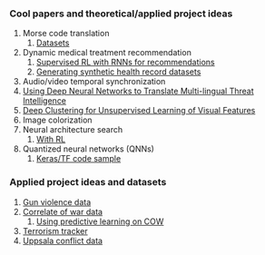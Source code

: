 ### Cool papers and theoretical/applied project ideas
1. Morse code translation
    1. [Datasets](https://arxiv.org/abs/1807.04239)
2. Dynamic medical treatment recommendation
    1. [Supervised RL with RNNs for recommendations](https://arxiv.org/abs/1807.01473)
    2. [Generating synthetic health record datasets](https://arxiv.org/abs/1807.01514)
3. Audio/video temporal synchronization
4. [Using Deep Neural Networks to Translate Multi-lingual Threat Intelligence](https://arxiv.org/abs/1807.07517v1)
5. [Deep Clustering for Unsupervised Learning of Visual Features](https://arxiv.org/abs/1807.05520v1)
6. Image colorization
7. Neural architecture search
    1. [With RL](https://arxiv.org/abs/1611.01578)
8. Quantized neural networks (QNNs)
    1. [Keras/TF code sample](https://github.com/BertMoons/QuantizedNeuralNetworks-Keras-Tensorflow)

### Applied project ideas and datasets
1. [Gun violence data](https://github.com/jamesqo/gun-violence-data)
2. [Correlate of war data](http://www.correlatesofwar.org/data-sets)
    1. [Using predictive learning on COW](https://arxiv.org/pdf/1612.05844.pdf)
3. [Terrorism tracker](https://www.trackingterrorism.org/)
4. [Uppsala conflict data](http://ucdp.uu.se/)
